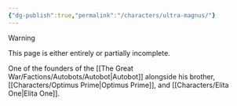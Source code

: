 ```yaml
---
{"dg-publish":true,"permalink":"/characters/ultra-magnus/"}
---
```

  
>[!warning] 
>This page is either entirely or partially incomplete. 

One of the founders of the [[The Great War/Factions/Autobots/Autobot\|Autobot]] alongside his brother, [[Characters/Optimus Prime\|Optimus Prime]], and [[Characters/Elita One\|Elita One]].
